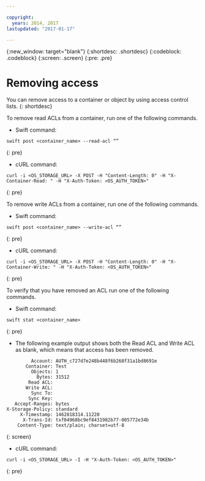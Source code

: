 ```yaml
---

copyright:
  years: 2014, 2017
lastupdated: "2017-01-17"

---
```

{:new_window: target="blank"}
{:shortdesc: .shortdesc}
{:codeblock: .codeblock}
{:screen: .screen}
{:pre: .pre}


# Removing access

You can remove access to a container or object by using access control lists.
{: shortdesc}

To remove read ACLs from a container, run one of the following commands.

* Swift command:

```
swift post <container_name> --read-acl “”
```
{: pre}

* cURL command:

```
curl -i <OS_STORAGE_URL> -X POST -H "Content-Length: 0" -H "X-Container-Read: " -H "X-Auth-Token: <OS_AUTH_TOKEN>"
```
{: pre}

To remove write ACLs from a container, run one of the following commands.

* Swift command:

```
swift post <container_name> --write-acl “”
```
{: pre}

* cURL command:

```
curl -i <OS_STORAGE_URL> -X POST -H "Content-Length: 0" -H "X-Container-Write: " -H "X-Auth-Token: <OS_AUTH_TOKEN>"
```
{: pre}

To verify that you have removed an ACL run one of the following commands.

* Swift command:

```
swift stat <container_name>
```
{: pre}

* The following example output shows both the Read ACL and Write ACL as blank, which means that access has been removed.

```
         Account: AUTH_c727d7e248b448f6b268f31a1bd8691e
       Container: Test
         Objects: 1
           Bytes: 31512
        Read ACL:
       Write ACL:
         Sync To:
        Sync Key:
   Accept-Ranges: bytes
X-Storage-Policy: standard
     X-Timestamp: 1462818314.11220
      X-Trans-Id: txf04968bc9ef8431982b77-005772e34b
    Content-Type: text/plain; charset=utf-8
```
{: screen}

* cURL command:

```
curl -i <OS_STORAGE_URL> -I -H "X-Auth-Token: <OS_AUTH_TOKEN>"
```
{: pre}
